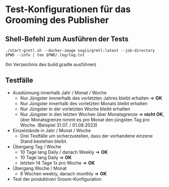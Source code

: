 # Test-Konfigurationen für das Grooming des Publisher

## Shell-Befehl zum Ausführen der Tests

    ./start-gretl.sh --docker-image sogis/gretl:latest --job-directory $PWD --info | tee $PWD/.log/log.txt

(Im Verzeichnis des build.gradle ausführen)

## Testfälle

* Ausdünnung innerhalb Jahr / Monat / Woche
    * Nur Jüngster innnerhalb des vorletzten Jahres bleibt erhalten => **OK**
    * Nur Jüngster innerhalb des vorletzten Monats bleibt erhalten
    * Nur Jüngster in der vorletzten Woche bleibt erhalten
    * Nur Jüngster in den letzten Wochen über Monatsgrenze => **nicht OK**, über Monatsgrenze nimmt es pro Monat den jüngsten Tag pro Woche. (Beispiel 31.07. / 01.08.2023)
* Einzelstände in Jahr / Monat / Woche
    * Drei Testfälle um sicherzustellen, dass der vorhandene einzene Stand bestehen bleibt.
* Übergang Tag / Woche
    * 10 Tage lang Daily / danach Weekly => **OK**
    * 10 Tage lang Daily => **OK**
    * letzten 14 Tage 1x pro Woche => **OK**
* Übergang Woche / Monat
    * 6 Wochen weekly, danach monthly => **OK**
* Test der produktiven Groom-Konfiguration
